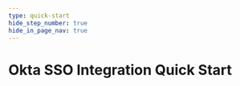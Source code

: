 ```yaml
---
type: quick-start
hide_step_number: true
hide_in_page_nav: true
---
```


# Okta SSO Integration Quick Start
